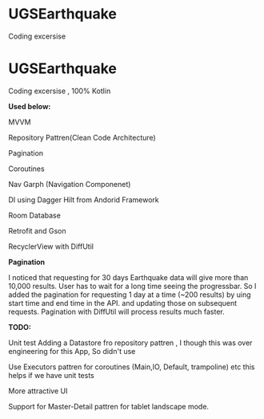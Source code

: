 # UGSEarthquake
Coding excersise

# UGSEarthquake
Coding excersise , 100% Kotlin

**Used below:**

MVVM

Repository Pattren(Clean Code Architecture)

Pagination

Coroutines

Nav Garph (Navigation Componenet)

DI using Dagger Hilt from Andorid Framework

Room Database

Retrofit and Gson

RecyclerView with DiffUtil

**Pagination**


I noticed that requesting for 30 days Earthquake data will give more than 10,000 results. User has to wait for a long time seeing the progressbar. 
So I added the pagination for requesting 1 day at a time (~200 results) by uing start time and end time in the API. and updating those on subsequent requests.
Pagination with DiffUtil will process results much faster. 


**TODO:**


Unit test
Adding a Datastore fro repository pattren , I though this was over engineering for this App, So didn't use

Use Executors pattren for coroutines (Main,IO, Default, trampoline) etc this helps if we have unit tests

More attractive UI

Support for Master-Detail pattren for tablet landscape mode.
